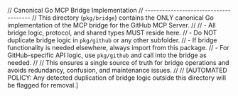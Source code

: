 // Canonical Go MCP Bridge Implementation
// --------------------------------------
// This directory (`pkg/bridge`) contains the ONLY canonical Go implementation of the MCP bridge for the GitHub MCP Server.
//
// - All bridge logic, protocol, and shared types MUST reside here.
// - Do NOT duplicate bridge logic in `pkg/github` or any other subfolder.
// - If bridge functionality is needed elsewhere, always import from this package.
// - For GitHub-specific API logic, use `pkg/github` and call into the bridge as needed.
//
// This ensures a single source of truth for bridge operations and avoids redundancy, confusion, and maintenance issues.
//
// [AUTOMATED POLICY: Any detected duplication of bridge logic outside this directory will be flagged for removal.]
